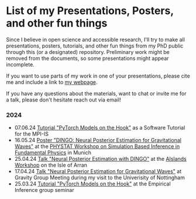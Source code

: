 # List of my Presentations, Posters, and other fun things

Since I believe in open science and accessible research, I'll try to make all presentations, posters, tutorials, and other fun things from my PhD public through this (or a designated) repository.
Preliminary work might be removed from the documents, so some presentations might appear incomplete.

If you want to use parts of my work in one of your presentations, please cite me and include a link to [my webpage](https://www.annalenakofler.com).

If you have any questions about the materials, want to chat or invite me for a talk, please don't hesitate reach out via email!

### 2024
- 07.06.24 [Tutorial "PyTorch Models on the Hook"](https://github.com/annalena-k/tutorial-pytorch-hooks) as a Software Tutorial for the MPI-IS
- 16.05.24 [Poster "DINGO: Neural Posterior Estimation for Gravitational Waves"](https://github.com/annalena-k/presentations-posters-and-other-fun-things/blob/main/2024/20240516_Poster_SBI_Workshop_Munich.pdf) at the [PHYSTAT Workshop on Simulation Based Inference in Fundamental Physics](https://indico.cern.ch/event/1355601/) in Munich
- 25.04.24 [Talk "Neural Posterior Estimation with DINGO"](https://github.com/annalena-k/presentations-posters-and-other-fun-things/blob/main/2024/20240424_Presentation_AIslands.pdf) at the [AIslands Workshop](https://www.gla.ac.uk/events/conferences/aislands-arran24/) on the Isle of Arran
- 17.04.24 [Talk "Neural Posterior Estimation for Gravitational Waves"](https://github.com/annalena-k/presentations-posters-and-other-fun-things/blob/main/2024/20240417_Presentation_Group_Meeting_Nottingham.pdf) at Gravity Group Meeting during my visit to the Univerisity of Nottingham 
- 25.03.24 [Tutorial "PyTorch Models on the Hook"](https://github.com/annalena-k/tutorial-pytorch-hooks) at the Empirical Inference group seminar
